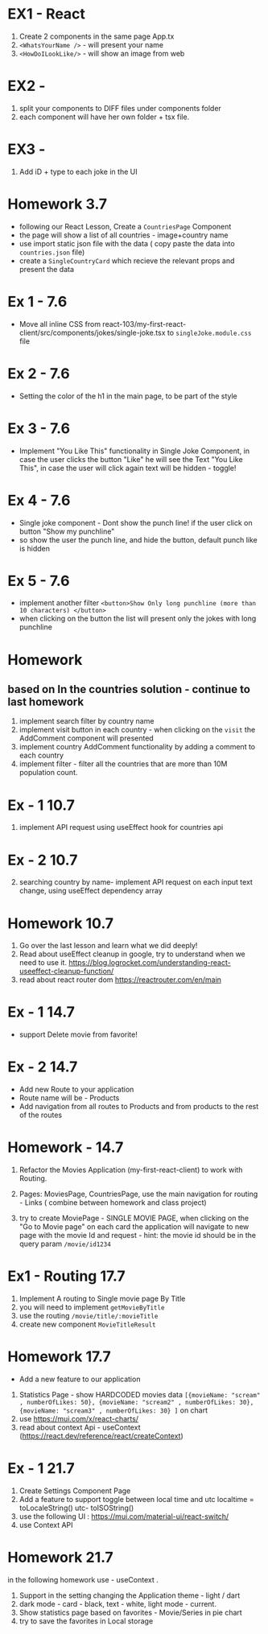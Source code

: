 # EX1 - React

1. Create 2 components in the same page App.tx
2. `<WhatsYourName />` - will present your name
3. `<HowDoILookLike/>` - will show an image from web

# EX2 -

1. split your components to DIFF files under components folder
2. each component will have her own folder + tsx file.

# EX3 -

1. Add iD + type to each joke in the UI

# Homework 3.7

- following our React Lesson, Create a `CountriesPage` Component
- the page will show a list of all countries - image+country name
- use import static json file with the data ( copy paste the data into `countries.json` file)
- create a `SingleCountryCard` which recieve the relevant props and present the data

# Ex 1 - 7.6

- Move all inline CSS from react-103/my-first-react-client/src/components/jokes/single-joke.tsx to
  `singleJoke.module.css` file

# Ex 2 - 7.6

- Setting the color of the h1 in the main page, to be part of the style

# Ex 3 - 7.6

- Implement "You Like This" functionality in Single Joke Component, in case the user clicks the button "Like" he will see the Text "You Like This", in case the user will click again text will be hidden - toggle!

# Ex 4 - 7.6

- Single joke component - Dont show the punch line! if the user click on button "Show my punchline"
- so show the user the punch line, and hide the button, default punch like is hidden

# Ex 5 - 7.6

- implement another filter `<button>Show Only long punchline (more than 10 characters) </button>`
- when clicking on the button the list will present only the jokes with long punchline












# Homework

## based on In the countries solution - continue to last homework

1. implement search filter by country name
2. implement visit button in each country - when clicking on the `visit` the AddComment component will presented
3. implement country AddComment functionality by adding a comment to each country
4. implement filter - filter all the countries that are more than 10M population count.



# Ex - 1 10.7 
1. implement API request using useEffect hook for countries api
# Ex - 2 10.7 
2. searching country by name- implement API request on each input text change, using useEffect dependency array


# Homework 10.7
1. Go over the last lesson and learn what we did deeply!
2. Read about useEffect cleanup in google, try to understand when we need to use it. https://blog.logrocket.com/understanding-react-useeffect-cleanup-function/
3. read about react router dom  https://reactrouter.com/en/main



# Ex - 1 14.7
- support Delete movie from favorite!

# Ex - 2 14.7
- Add new Route to your application
- Route name will be - Products
- Add navigation from all routes to Products and from products to the rest of the routes

# Homework - 14.7 
1. Refactor the Movies Application (my-first-react-client) to work with Routing.
2. Pages: MoviesPage, CountriesPage, use the main navigation for routing - Links ( combine between homework and class project) 


3. try to create MoviePage - SINGLE MOVIE PAGE, when clicking on the "Go to Movie page" on each card the application will navigate to new page with the movie Id and request - hint: the movie id should be in the query param `/movie/id1234`



# Ex1 - Routing 17.7
1. Implement A routing to Single movie page By Title
2. you will need to implement `getMovieByTitle`
3. use the routing `/movie/title/:movieTitle`
4. create new component `MovieTitleResult`



# Homework 17.7
- Add a new feature to our application
1. Statistics Page - show HARDCODED movies data `[{movieName: "scream" , numberOfLikes: 50},
{movieName: "scream2" , numberOfLikes: 30},{movieName: "scream3" , numberOfLikes: 30}
]` on chart
2. use https://mui.com/x/react-charts/     
3. read about context Api - useContext (https://react.dev/reference/react/createContext)





# Ex - 1 21.7
1. Create Settings Component Page 
2. Add a feature to support toggle between local time and utc 
localtime = toLocaleString() utc- toISOString()
3. use the following UI : https://mui.com/material-ui/react-switch/
4. use Context API




# Homework 21.7 
in the following homework use - useContext .
1. Support in the setting changing the Application theme - light / dart
2. dark mode - card - black, text - white, light mode - current.
3. Show statistics page based on favorites - Movie/Series in pie chart
4. try to save the favorites in Local storage


